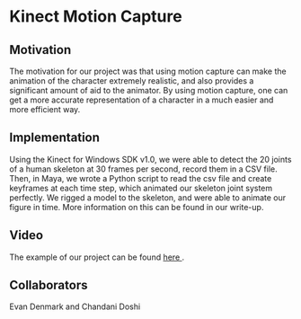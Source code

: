# Kinect Motion Capture

## Motivation
The motivation for our project was that using motion capture can make the animation of the character extremely realistic, and also provides a significant amount of aid to the animator. By using motion capture, one can get a more accurate representation of a character in a much easier and more efficient way.

## Implementation
Using the Kinect for Windows SDK v1.0, we were able to detect the 20 joints of a human skeleton at 30 frames per second, record them in a CSV file. Then, in Maya, we wrote a Python script to read the csv file and create keyframes at each time step, which animated our skeleton joint system perfectly. We rigged a model to the skeleton, and were able to animate our figure in time. More information on this can be found in our write-up. 

## Video
The example of our project can be found <a href="https://www.youtube.com/watch?v=H7Ow2yNyVAA"> here </a>.

## Collaborators
Evan Denmark and Chandani Doshi

